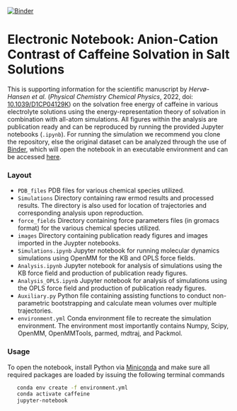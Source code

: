 [![Binder](https://mybinder.org/badge_logo.svg)](https://mybinder.org/v2/gh/SHervoe-Hansen/Caffeine_solubility/Japan?filepath=Caffeine_solubility.ipynb)
# Electronic Notebook: Anion-Cation Contrast of Caffeine Solvation in Salt Solutions

This is supporting information for the scientific manuscript by _Hervø-Hansen et al._ (_Physical Chemistry Chemical Physics_, 2022, doi: [10.1039/D1CP04129K](https://doi.org/10.1039/D1CP04129K)) on the solvation free energy of caffeine in various electrolyte solutions using the energy-representation theory of solvation in combination with all-atom simulations. All figures within the analysis are publication ready and can be reproduced by running the provided Jupyter notebooks (`.ipynb`). For running the simulation we recommend you clone the repository, else the original dataset can be analyzed through the use of [Binder](https://mybinder.org), which will open the notebook in an executable environment and can be accessed [here](https://mybinder.org/v2/gh/SHervoe-Hansen/Caffeine_solubility/Japan?).

### Layout
- `PDB_files` PDB files for various chemical species utilized.
- `Simulations` Directory containing raw ermod results and processed results. The directory is also used for location of trajectories and corresponding analysis upon reproduction.
- `force_fields` Directory containing force parameters files (in gromacs format) for the various chemical species utilized.
- `images` Directory containing publication ready figures and images imported in the Juypter notebooks.
- `Simulations.ipynb` Jupyter notebook for running molecular dynamics simulations using OpenMM for the KB and OPLS force fields.
- `Analysis.ipynb` Jupyter notebook for analysis of simulations using the KB force field and production of publication ready figures.
- `Analysis_OPLS.ipynb` Jupyter notebook for analysis of simulations using the OPLS force field and production of publication ready figures.
- `Auxiliary.py` Python file containing assisting functions to conduct non-parametric bootstrapping and calculate mean volumes over multiple trajectories.
- `environment.yml` Conda environment file to recreate the simulation environment. The environment most importantly contains Numpy, Scipy, OpenMM, OpenMMTools, parmed, mdtraj, and Packmol.

### Usage
To open the notebook, install Python via [Miniconda](https://conda.io/miniconda.html) and make sure all required packages are loaded by issuing the following terminal commands
```bash
   conda env create -f environment.yml
   conda activate caffeine
   jupyter-notebook
```
